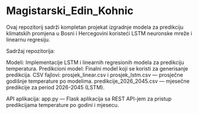 # Magistarski_Edin_Kohnic

Ovaj repozitorij sadrži kompletan projekat izgradnje modela za predikciju klimatskih promjena u Bosni i Hercegovini koristeći LSTM neuronske mreže i linearnu regresiju.

Sadržaj repozitorija:

Modeli: Implementacije LSTM i linearnih regresionih modela za predikciju temperatura.
Predikcioni model: Finalni model koji se koristi za generisanje predikcija.
CSV fajlovi:
prosjek_linear.csv i prosjek_lstm.csv — prosječne godišnje temperature po modelima.
predikcije_2026_2045.csv — mjesečne predikcije za period 2026-2045 (LSTM).

API aplikacija: app.py — Flask aplikacija sa REST API-jem za pristup predikcijama temperature po godini i mjesecu.
